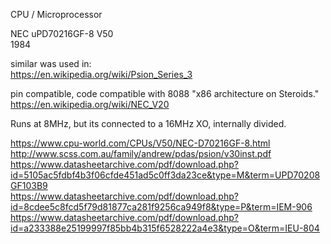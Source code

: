 CPU / Microprocessor </br>

NEC uPD70216GF-8 V50 </br>
1984 </br>

similar was used in:  </br>
https://en.wikipedia.org/wiki/Psion_Series_3 </br>

pin compatible, code compatible with 8088 "x86 architecture on Steroids." </br>
https://en.wikipedia.org/wiki/NEC_V20 </br>

Runs at 8MHz, but its connected to a 16MHz XO, internally divided. </br>

https://www.cpu-world.com/CPUs/V50/NEC-D70216GF-8.html </br>
http://www.scss.com.au/family/andrew/pdas/psion/v30inst.pdf </br>
https://www.datasheetarchive.com/pdf/download.php?id=5105ac5fdbf4b3f06cfde451ad5c0ff3da23ce&type=M&term=UPD70208GF103B9 </br>
https://www.datasheetarchive.com/pdf/download.php?id=8cdee5c8fcd5f79d81877ca281f9256ca949f8&type=P&term=IEM-906 </br>
https://www.datasheetarchive.com/pdf/download.php?id=a233388e25199997f85bb4b315f6528222a4e3&type=O&term=IEU-804 </br>
